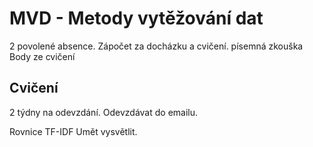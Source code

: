 # MVD - Metody vytěžování dat
2 povolené absence.
Zápočet za docházku a cvičení.
písemná zkouška
Body ze cvičení

## Cvičení
2 týdny na odevzdání.
Odevzdávat do emailu.

Rovnice TF-IDF
Umět vysvětlit.
